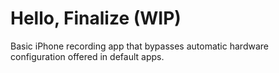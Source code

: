 # Hello, Finalize (WIP)
Basic iPhone recording app that bypasses automatic hardware configuration offered in default apps.

